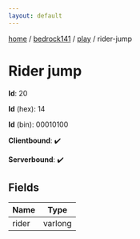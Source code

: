 ```yaml
---
layout: default
---
```


[home](/)  /  [bedrock141](/protocol/bedrock141)  /  [play](/protocol/bedrock141/play)  /  rider-jump

# Rider jump

**Id**: 20

**Id** (hex): 14

**Id** (bin): 00010100

**Clientbound**: ✔️

**Serverbound**: ✔️

## Fields

Name | Type
---|---
rider | varlong
